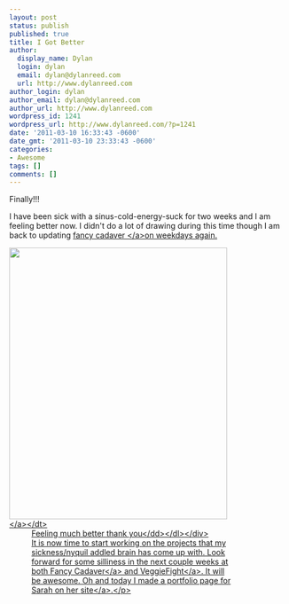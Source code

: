 ```yaml
---
layout: post
status: publish
published: true
title: I Got Better
author:
  display_name: Dylan
  login: dylan
  email: dylan@dylanreed.com
  url: http://www.dylanreed.com
author_login: dylan
author_email: dylan@dylanreed.com
author_url: http://www.dylanreed.com
wordpress_id: 1241
wordpress_url: http://www.dylanreed.com/?p=1241
date: '2011-03-10 16:33:43 -0600'
date_gmt: '2011-03-10 23:33:43 -0600'
categories:
- Awesome
tags: []
comments: []
---
```

<p>Finally!!!</p>
<p>I have been sick with a sinus-cold-energy-suck for two weeks and I am feeling better now. I didn't do a lot of drawing during this time though I am back to updating <a href="http:&#47;&#47;fancycadaver.com">fancy cadaver <&#47;a>on weekdays again.</p>
<p style="text-align: left;">
<div class="mceTemp mceIEcenter" style="text-align: left;">
<dl class="wp-caption aligncenter" style="width: 403px;">
<dt class="wp-caption-dt"><a href="http:&#47;&#47;fancycadaver.com"><img class="  " title="Turtle" src="http:&#47;&#47;fancycadaver.com&#47;wp-content&#47;uploads&#47;2011&#47;03&#47;Animals-2.jpeg" alt="" width="393" height="490" &#47;><&#47;a><&#47;dt>
<dd class="wp-caption-dd">Feeling much better thank you<&#47;dd><&#47;dl><&#47;div><br />
It is now time to start working on the projects that my sickness&#47;nyquil addled brain has come up with. Look forward for some silliness in the next couple weeks at both <a href="http:&#47;&#47;fancycadaver.com">Fancy Cadaver<&#47;a> and <a href="http:&#47;&#47;veggiefight.com">VeggieFight<&#47;a>. It will be awesome. Oh and today I made a portfolio page for Sarah on her <a href="http:&#47;&#47;photodork.org&#47;portfolio">site<&#47;a>.<&#47;p></p>
